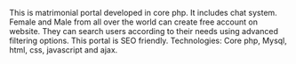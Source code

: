 This is matrimonial portal developed in core php. 
It includes chat system. 
Female and Male from all over the world can create free account on website. 
They can search users according to their needs using advanced filtering options. 
This portal is SEO friendly. 
Technologies: Core php, Mysql, html, css, javascript and ajax.
